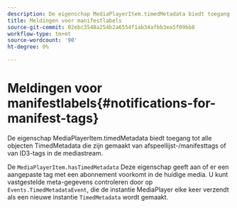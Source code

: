 ```yaml
---
description: De eigenschap MediaPlayerItem.timedMetadata biedt toegang tot alle objecten TimedMetadata die zijn gemaakt van afspeellijst-/manifesttags of van ID3-tags in de mediastream.
title: Meldingen voor manifestlabels
source-git-commit: 02ebc3548a254b2a6554f1ab34afbb3ea5f09bb8
workflow-type: tm+mt
source-wordcount: '90'
ht-degree: 0%

---
```


# Meldingen voor manifestlabels{#notifications-for-manifest-tags}

De eigenschap MediaPlayerItem.timedMetadata biedt toegang tot alle objecten TimedMetadata die zijn gemaakt van afspeellijst-/manifesttags of van ID3-tags in de mediastream.

<!--<a id="section_9A22F6F1EA1F4F0C9E0C7687D12AA4AA"></a>-->

De `MediaPlayerItem.hasTimedMetadata` Deze eigenschap geeft aan of er een aangepaste tag met een abonnement voorkomt in de huidige media. U kunt vastgestelde meta-gegevens controleren door op `Events.TimedMetadataEvent`, die de instantie MediaPlayer elke keer verzendt als een nieuwe instantie `TimedMetadata` wordt gemaakt.
